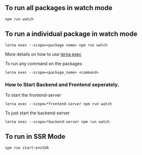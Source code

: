 


To run all packages in watch mode
---
`npm run watch`

To run a individual package in watch mode
---
`lerna exec --scope=<package name> npm run watch`

More details on how to use [lerna exec](https://github.com/lerna/lerna/tree/master/commands/exec#options)


To run any command on the packages

`lerna exec --scope=<package_name> <command>`


### How to Start Backend and Frontend seperately.

To start the frontend-server

`lerna exec --scope=*frontend-server npm run watch`

To just start the backend-server

`lerna exec --scope=*backend-server npm run watch`


To run in SSR Mode
---

`npm run start:envSSR`





